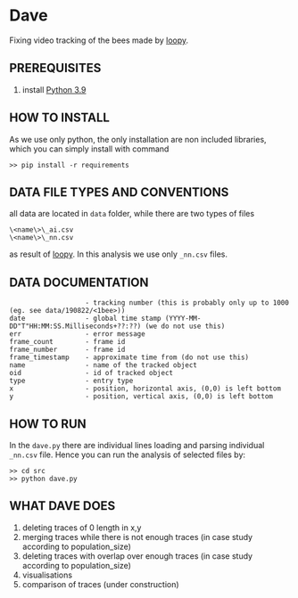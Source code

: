 # Dave
Fixing video tracking of the bees made by [loopy](http://loopbio.com/loopy/). 

## PREREQUISITES
1. install [Python 3.9](https://www.python.org/downloads/)

## HOW TO INSTALL
As we use only python, the only installation are non included libraries, which you can simply install with command

`>> pip install -r requirements`


## DATA FILE TYPES AND CONVENTIONS
all data are located in `data` folder, while there are two types of files
```
\<name\>\_ai.csv
\<name\>\_nn.csv
```
as result of [loopy](http://loopbio.com/loopy/). In this analysis we use only `_nn.csv` files.

## DATA DOCUMENTATION
```                  
                   - tracking number (this is probably only up to 1000 (eg. see data/190822/<1bee>))
date               - global time stamp (YYYY-MM-DD"T"HH:MM:SS.Milliseconds+??:??) (we do not use this)
err                - error message
frame_count        - frame id
frame_number       - frame id 
frame_timestamp    - approximate time from (do not use this)
name               - name of the tracked object
oid                - id of tracked object
type               - entry type
x                  - position, horizontal axis, (0,0) is left bottom
y                  - position, vertical axis, (0,0) is left bottom
```

## HOW TO RUN
In the `dave.py` there are individual lines loading and parsing individual `_nn.csv` file. Hence you can run the analysis of selected files by:

```
>> cd src
>> python dave.py
```
## WHAT DAVE DOES
1. deleting traces of 0 length in x,y
2. merging traces while there is not enough traces (in case study according to population_size) 
3. deleting traces with overlap over enough traces (in case study according to population_size) 
4. visualisations
5. comparison of traces (under construction)
